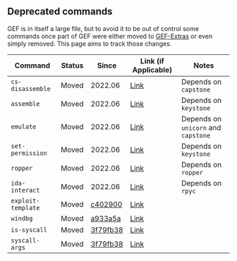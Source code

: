 ## Deprecated commands

GEF is in itself a large file, but to avoid it to be out of control some commands once part of GEF
were either moved to [GEF-Extras](https://github.com/hugsy/gef-extras) or even simply removed. This
page aims to track those changes.

| Command | Status | Since | Link (if Applicable) | Notes |
|--|--|--|--|--|
| `cs-disassemble` | Moved | 2022.06 | [Link](https://github.com/hugsy/gef-extras/blob/dev/scripts/trinity/capstone.py) | Depends on `capstone` |
| `assemble` | Moved | 2022.06 | [Link](https://github.com/hugsy/gef-extras/blob/dev/scripts/trinity/assemble.py) | Depends on `keystone` |
| `emulate` | Moved | 2022.06 | [Link](https://github.com/hugsy/gef-extras/blob/dev/scripts/trinity/unicorn.py) | Depends on `unicorn` and `capstone` |
| `set-permission` | Moved | 2022.06 | [Link](https://github.com/hugsy/gef-extras/blob/dev/scripts/trinity/mprotect.py) | Depends on `keystone` |
| `ropper` | Moved | 2022.06 | [Link](https://github.com/hugsy/gef-extras/blob/dev/scripts/ropper.py) | Depends on `ropper` |
| `ida-interact` | Moved | 2022.06 | [Link](https://github.com/hugsy/gef-extras/blob/dev/scripts/ida_interact.py) | Depends on `rpyc` |
| `exploit-template` | Moved | [c402900](https://github.com/hugsy/gef-extras/commit/c4029007994d5e508cb3df900b60821b0b61e0e5) | [Link](https://github.com/hugsy/gef-extras/blob/dev/scripts/skel.py) | |
| `windbg` | Moved | [a933a5a](https://github.com/hugsy/gef-extras/commit/a933a5ac43933742d91f4e299eadf05e3e0670be) | [Link](https://github.com/hugsy/gef-extras/blob/dev/scripts/windbg.py) | |
| `is-syscall` | Moved | [3f79fb38](https://github.com/hugsy/gef-extras/commit/3f79fb382aa9052d073698d40237f98982c5d2de) | [Link](https://github.com/hugsy/gef-extras/blob/dev/scripts/syscall_args) | |
| `syscall-args` | Moved | [3f79fb38](https://github.com/hugsy/gef-extras/commit/3f79fb382aa9052d073698d40237f98982c5d2de) | [Link](https://github.com/hugsy/gef-extras/blob/dev/scripts/syscall_args) | |
